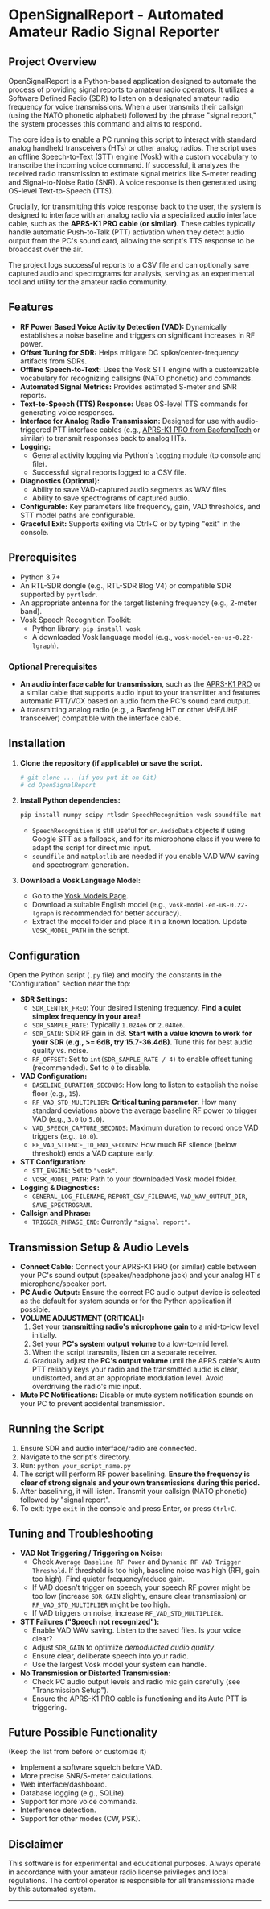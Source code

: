 # OpenSignalReport - Automated Amateur Radio Signal Reporter

## Project Overview

OpenSignalReport is a Python-based application designed to automate the process of providing signal reports to amateur radio operators. It utilizes a Software Defined Radio (SDR) to listen on a designated amateur radio frequency for voice transmissions. When a user transmits their callsign (using the NATO phonetic alphabet) followed by the phrase "signal report," the system processes this command and aims to respond.

The core idea is to enable a PC running this script to interact with standard analog handheld transceivers (HTs) or other analog radios. The script uses an offline Speech-to-Text (STT) engine (Vosk) with a custom vocabulary to transcribe the incoming voice command. If successful, it analyzes the received radio transmission to estimate signal metrics like S-meter reading and Signal-to-Noise Ratio (SNR). A voice response is then generated using OS-level Text-to-Speech (TTS).

Crucially, for transmitting this voice response back to the user, the system is designed to interface with an analog radio via a specialized audio interface cable, such as the **APRS-K1 PRO cable (or similar)**. These cables typically handle automatic Push-to-Talk (PTT) activation when they detect audio output from the PC's sound card, allowing the script's TTS response to be broadcast over the air.

The project logs successful reports to a CSV file and can optionally save captured audio and spectrograms for analysis, serving as an experimental tool and utility for the amateur radio community.

## Features

* **RF Power Based Voice Activity Detection (VAD):** Dynamically establishes a noise baseline and triggers on significant increases in RF power.
* **Offset Tuning for SDR:** Helps mitigate DC spike/center-frequency artifacts from SDRs.
* **Offline Speech-to-Text:** Uses the Vosk STT engine with a customizable vocabulary for recognizing callsigns (NATO phonetic) and commands.
* **Automated Signal Metrics:** Provides estimated S-meter and SNR reports.
* **Text-to-Speech (TTS) Response:** Uses OS-level TTS commands for generating voice responses.
* **Interface for Analog Radio Transmission:** Designed for use with audio-triggered PTT interface cables (e.g., [APRS-K1 PRO from BaofengTech](https://baofengtech.com/product/aprs-k1-pro) or similar) to transmit responses back to analog HTs.
* **Logging:**
    * General activity logging via Python's `logging` module (to console and file).
    * Successful signal reports logged to a CSV file.
* **Diagnostics (Optional):**
    * Ability to save VAD-captured audio segments as WAV files.
    * Ability to save spectrograms of captured audio.
* **Configurable:** Key parameters like frequency, gain, VAD thresholds, and STT model paths are configurable.
* **Graceful Exit:** Supports exiting via Ctrl+C or by typing "exit" in the console.

## Prerequisites

* Python 3.7+
* An RTL-SDR dongle (e.g., RTL-SDR Blog V4) or compatible SDR supported by `pyrtlsdr`.
* An appropriate antenna for the target listening frequency (e.g., 2-meter band).
* Vosk Speech Recognition Toolkit:
    * Python library: `pip install vosk`
    * A downloaded Vosk language model (e.g., `vosk-model-en-us-0.22-lgraph`).
### Optional Prerequisites
* **An audio interface cable for transmission,** such as the [APRS-K1 PRO](https://baofengtech.com/product/aprs-k1-pro) or a similar cable that supports audio input to your transmitter and features automatic PTT/VOX based on audio from the PC's sound card output.
* A transmitting analog radio (e.g., a Baofeng HT or other VHF/UHF transceiver) compatible with the interface cable.


## Installation

1.  **Clone the repository (if applicable) or save the script.**
    ```bash
    # git clone ... (if you put it on Git)
    # cd OpenSignalReport
    ```
2.  **Install Python dependencies:**
    ```bash
    pip install numpy scipy rtlsdr SpeechRecognition vosk soundfile matplotlib
    ```
    * `SpeechRecognition` is still useful for `sr.AudioData` objects if using Google STT as a fallback, and for its microphone class if you were to adapt the script for direct mic input.
    * `soundfile` and `matplotlib` are needed if you enable VAD WAV saving and spectrogram generation.

3.  **Download a Vosk Language Model:**
    * Go to the [Vosk Models Page](https://alphacephei.com/vosk/models).
    * Download a suitable English model (e.g., `vosk-model-en-us-0.22-lgraph` is recommended for better accuracy).
    * Extract the model folder and place it in a known location. Update `VOSK_MODEL_PATH` in the script.

## Configuration

Open the Python script (`.py` file) and modify the constants in the "Configuration" section near the top:

* **SDR Settings:**
    * `SDR_CENTER_FREQ`: Your desired listening frequency. **Find a quiet simplex frequency in your area!**
    * `SDR_SAMPLE_RATE`: Typically `1.024e6` or `2.048e6`.
    * `SDR_GAIN`: SDR RF gain in dB. **Start with a value known to work for your SDR (e.g., >= 6dB, try 15.7-36.4dB).** Tune this for best audio quality vs. noise.
    * `RF_OFFSET`: Set to `int(SDR_SAMPLE_RATE / 4)` to enable offset tuning (recommended). Set to `0` to disable.
* **VAD Configuration:**
    * `BASELINE_DURATION_SECONDS`: How long to listen to establish the noise floor (e.g., `15`).
    * `RF_VAD_STD_MULTIPLIER`: **Critical tuning parameter.** How many standard deviations above the average baseline RF power to trigger VAD (e.g., `3.0` to `5.0`).
    * `VAD_SPEECH_CAPTURE_SECONDS`: Maximum duration to record once VAD triggers (e.g., `10.0`).
    * `RF_VAD_SILENCE_TO_END_SECONDS`: How much RF silence (below threshold) ends a VAD capture early.
* **STT Configuration:**
    * `STT_ENGINE`: Set to `"vosk"`.
    * `VOSK_MODEL_PATH`: Path to your downloaded Vosk model folder.
* **Logging & Diagnostics:**
    * `GENERAL_LOG_FILENAME`, `REPORT_CSV_FILENAME`, `VAD_WAV_OUTPUT_DIR`, `SAVE_SPECTROGRAM`.
* **Callsign and Phrase:**
    * `TRIGGER_PHRASE_END`: Currently `"signal report"`.

## Transmission Setup & Audio Levels

* **Connect Cable:** Connect your APRS-K1 PRO (or similar) cable between your PC's sound output (speaker/headphone jack) and your analog HT's microphone/speaker port.
* **PC Audio Output:** Ensure the correct PC audio output device is selected as the default for system sounds or for the Python application if possible.
* **VOLUME ADJUSTMENT (CRITICAL):**
    1.  Set your **transmitting radio's microphone gain** to a mid-to-low level initially.
    2.  Set your **PC's system output volume** to a low-to-mid level.
    3.  When the script transmits, listen on a separate receiver.
    4.  Gradually adjust the **PC's output volume** until the APRS cable's Auto PTT reliably keys your radio and the transmitted audio is clear, undistorted, and at an appropriate modulation level. Avoid overdriving the radio's mic input.
* **Mute PC Notifications:** Disable or mute system notification sounds on your PC to prevent accidental transmission.

## Running the Script

1.  Ensure SDR and audio interface/radio are connected.
2.  Navigate to the script's directory.
3.  Run: `python your_script_name.py`
4.  The script will perform RF power baselining. **Ensure the frequency is clear of strong signals and your own transmissions during this period.**
5.  After baselining, it will listen. Transmit your callsign (NATO phonetic) followed by "signal report".
6.  To exit: type `exit` in the console and press Enter, or press `Ctrl+C`.

## Tuning and Troubleshooting

* **VAD Not Triggering / Triggering on Noise:**
    * Check `Average Baseline RF Power` and `Dynamic RF VAD Trigger Threshold`. If threshold is too high, baseline noise was high (RFI, gain too high). Find quieter frequency/reduce gain.
    * If VAD doesn't trigger on speech, your speech RF power might be too low (increase `SDR_GAIN` slightly, ensure clear transmission) or `RF_VAD_STD_MULTIPLIER` might be too high.
    * If VAD triggers on noise, increase `RF_VAD_STD_MULTIPLIER`.
* **STT Failures ("Speech not recognized"):**
    * Enable VAD WAV saving. Listen to the saved files. Is your voice clear?
    * Adjust `SDR_GAIN` to optimize *demodulated audio quality*.
    * Ensure clear, deliberate speech into your radio.
    * Use the largest Vosk model your system can handle.
* **No Transmission or Distorted Transmission:**
    * Check PC audio output levels and radio mic gain carefully (see "Transmission Setup").
    * Ensure the APRS-K1 PRO cable is functioning and its Auto PTT is triggering.

## Future Possible Functionality
(Keep the list from before or customize it)
* Implement a software squelch before VAD.
* More precise SNR/S-meter calculations.
* Web interface/dashboard.
* Database logging (e.g., SQLite).
* Support for more voice commands.
* Interference detection.
* Support for other modes (CW, PSK).

## Disclaimer

This software is for experimental and educational purposes. Always operate in accordance with your amateur radio license privileges and local regulations. The control operator is responsible for all transmissions made by this automated system.

---
